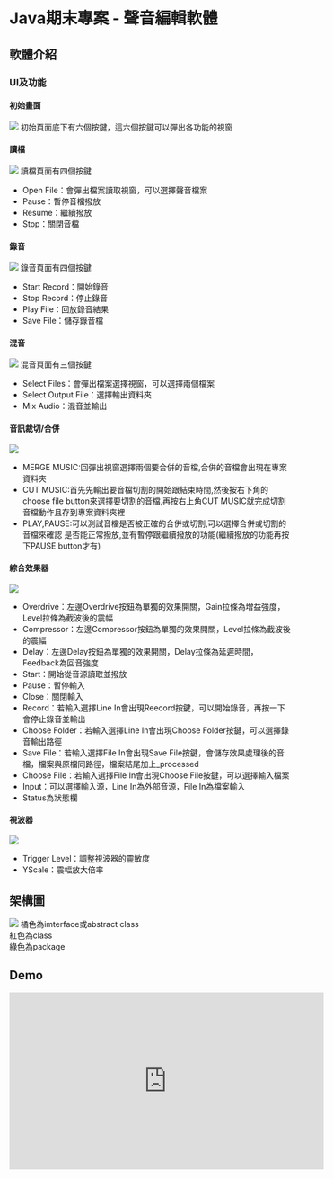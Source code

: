 # Java期末專案 - 聲音編輯軟體

## 軟體介紹

### UI及功能

#### 初始畫面
![](https://hackmd.io/_uploads/rkEwsqpUh.png)
初始頁面底下有六個按鍵，這六個按鍵可以彈出各功能的視窗

#### 讀檔
![](https://hackmd.io/_uploads/BJxdo5682.png)
讀檔頁面有四個按鍵
* Open File：會彈出檔案讀取視窗，可以選擇聲音檔案
* Pause：暫停音檔撥放
* Resume：繼續撥放
* Stop：關閉音檔

#### 錄音
![](https://hackmd.io/_uploads/SJ8_jqp82.png)
錄音頁面有四個按鍵
* Start Record：開始錄音
* Stop Record：停止錄音
* Play File：回放錄音結果
* Save File：儲存錄音檔


#### 混音
![](https://hackmd.io/_uploads/S1aujqa8n.png)
混音頁面有三個按鍵
* Select Files：會彈出檔案選擇視窗，可以選擇兩個檔案
* Select Output File：選擇輸出資料夾
* Mix Audio：混音並輸出


#### 音訊裁切/合併
![](https://hackmd.io/_uploads/S1NYoqTL2.png)
* MERGE MUSIC:回彈出視窗選擇兩個要合併的音檔,合併的音檔會出現在專案資料夾
* CUT MUSIC:首先先輸出要音檔切割的開始跟結束時間,然後按右下角的choose file
  button來選擇要切割的音檔,再按右上角CUT MUSIC就完成切割音檔動作且存到專案資料夾裡
* PLAY,PAUSE:可以測試音檔是否被正確的合併或切割,可以選擇合併或切割的音檔來確認
  是否能正常撥放,並有暫停跟繼續撥放的功能(繼續撥放的功能再按下PAUSE button才有)

#### 綜合效果器
![](https://hackmd.io/_uploads/HypYicaLn.png)
* Overdrive：左邊Overdrive按鈕為單獨的效果開關，Gain拉條為增益強度，Level拉條為截波後的震幅
* Compressor：左邊Compressor按鈕為單獨的效果開關，Level拉條為截波後的震幅
* Delay：左邊Delay按鈕為單獨的效果開關，Delay拉條為延遲時間，Feedback為回音強度
* Start：開始從音源讀取並撥放
* Pause：暫停輸入
* Close：關閉輸入
* Record：若輸入選擇Line In會出現Reecord按鍵，可以開始錄音，再按一下會停止錄音並輸出
* Choose Folder：若輸入選擇Line In會出現Choose Folder按鍵，可以選擇錄音輸出路徑
* Save File：若輸入選擇File In會出現Save File按鍵，會儲存效果處理後的音檔，檔案與原檔同路徑，檔案結尾加上_processed
* Choose File：若輸入選擇File In會出現Choose File按鍵，可以選擇輸入檔案
* Input：可以選擇輸入源，Line In為外部音源，File In為檔案輸入
* Status為狀態欄


#### 視波器
![](https://hackmd.io/_uploads/rkbjicTIn.png)
* Trigger Level：調整視波器的靈敏度
* YScale：震幅放大倍率


## 架構圖
![](https://hackmd.io/_uploads/Hy5dth683.png)
橘色為imterface或abstract class<br>
紅色為class<br>
綠色為package<br>

## Demo
<div>
    <iframe width="560" height="315" src="https://www.youtube.com/embed/8MliEoMIrGQ" title="YouTube video player" frameborder="0" allow="accelerometer; autoplay; clipboard-write; encrypted-media; gyroscope; picture-in-picture; web-share" allowfullscreen></iframe>
</div>